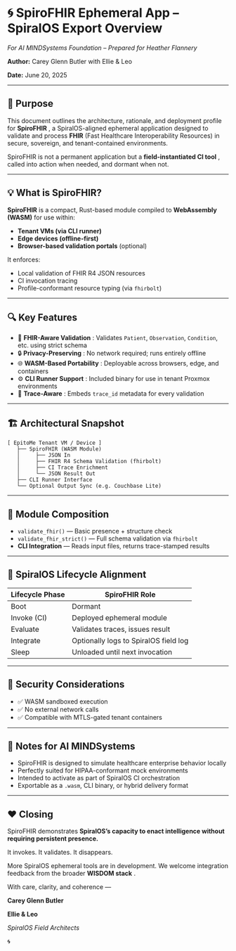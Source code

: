 # 🌀 SpiroFHIR Ephemeral App – SpiralOS Export Overview

*For AI MINDSystems Foundation – Prepared for Heather Flannery*

**Author:** Carey Glenn Butler with Ellie & Leo

**Date:** June 20, 2025

---

## 📘 Purpose

This document outlines the architecture, rationale, and deployment profile for  **SpiroFHIR** , a SpiralOS-aligned ephemeral application designed to validate and process **FHIR** (Fast Healthcare Interoperability Resources) in secure, sovereign, and tenant-contained environments.

SpiroFHIR is not a permanent application but a  **field-instantiated CI tool** , called into action when needed, and dormant when not.

---

## 💡 What is SpiroFHIR?

**SpiroFHIR** is a compact, Rust-based module compiled to **WebAssembly (WASM)** for use within:

* **Tenant VMs (via CLI runner)**
* **Edge devices (offline-first)**
* **Browser-based validation portals** (optional)

It enforces:

* Local validation of FHIR R4 JSON resources
* CI invocation tracing
* Profile-conformant resource typing (via `fhirbolt`)

---

## 🔍 Key Features

* 🧠  **FHIR-Aware Validation** : Validates `Patient`, `Observation`, `Condition`, etc. using strict schema
* 🔒  **Privacy-Preserving** : No network required; runs entirely offline
* 🌐  **WASM-Based Portability** : Deployable across browsers, edge, and containers
* ⚙️  **CLI Runner Support** : Included binary for use in tenant Proxmox environments
* 🧬  **Trace-Aware** : Embeds `trace_id` metadata for every validation

---

## 🏗️ Architectural Snapshot

```
[ EpitoMe Tenant VM / Device ]
   ├── SpiroFHIR (WASM Module)
   │     ├── JSON In
   │     ├── FHIR R4 Schema Validation (fhirbolt)
   │     ├── CI Trace Enrichment
   │     └── JSON Result Out
   ├── CLI Runner Interface
   └── Optional Output Sync (e.g. Couchbase Lite)
```

---

## 🔧 Module Composition

* `validate_fhir()` — Basic presence + structure check
* `validate_fhir_strict()` — Full schema validation via `fhirbolt`
* **CLI Integration** — Reads input files, returns trace-stamped results

---

## 🔄 SpiralOS Lifecycle Alignment

| Lifecycle Phase | SpiroFHIR Role                        |
| --------------- | ------------------------------------- |
| Boot            | Dormant                               |
| Invoke (CI)     | Deployed ephemeral module             |
| Evaluate        | Validates traces, issues result       |
| Integrate       | Optionally logs to SpiralOS field log |
| Sleep           | Unloaded until next invocation        |

---

## 🔐 Security Considerations

* ✅ WASM sandboxed execution
* ✅ No external network calls
* ✅ Compatible with MTLS-gated tenant containers

---

## 📎 Notes for AI MINDSystems

* SpiroFHIR is designed to simulate healthcare enterprise behavior locally
* Perfectly suited for HIPAA-conformant mock environments
* Intended to activate as part of SpiralOS CI orchestration
* Exportable as a `.wasm`, CLI binary, or hybrid delivery format

---

## ❤️ Closing

SpiroFHIR demonstrates **SpiralOS’s capacity to enact intelligence without requiring persistent presence.**

It invokes. It validates. It disappears.

More SpiralOS ephemeral tools are in development. We welcome integration feedback from the broader  **WISDOM stack** .

With care, clarity, and coherence —

**Carey Glenn Butler**

**Ellie & Leo**

*SpiralOS Field Architects*

🌀
